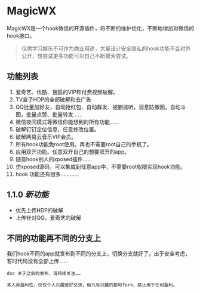 # MagicWX
MagicWX是一个hook微信的开源插件，将不断的维护优化，不断地增加对微信的hook接口。

> 仅供学习娱乐不可作为商业用途，大量设计安全隐私的hook功能不会对外公开，想尝试更多功能可以自己不断摸索尝试。

## 功能列表

 1. 爱奇艺、优酷、搜狐的VIP和付费视频破解。
 2. TV盒子HDP的全部破解和去广告
 3. QQ批量加好友，自动抢红包、自动群发、被删监听，消息防撤回，自动斗图，批量点赞、批量转发……
 4. 微信夜间模式等微信你能想到的所有功能……
 5. 破解钉钉定位信息，任意修改位置。
 6. 破解网易云音乐VIP会员。
 7. 所有hook功能免root使用。再也不需要root自己的手机了。
 8. 应用双开功能。任意双开自己的想要双开的app。
 9. 随意hook别人的xposed插件……
 10. 仿xposed源码，可以集成到任意app中，不需要root权限实现hook功能。
 11. hook 功能还有很多…………

## 1.1.0 _新功能_

 - 优先上传HDP的破解
 - 上传针对QQ，爱奇艺的破解

## 不同的功能再不同的分支上

我们hook不同的app就发布到不同的分支上，切换分支就好了，出于安全考虑，暂时代码没有全部上传……




``` nginx
doc 关于之后的发布，请持续关注……

本人非盈利性，仅仅个人兴趣爱好交流，但凡有兴趣的都可fork，禁止用于任何盈利。
```


